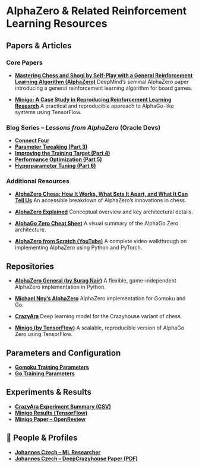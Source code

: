 # AlphaZero & Related Reinforcement Learning Resources

## Papers & Articles

### Core Papers

* **[Mastering Chess and Shogi by Self-Play with a General Reinforcement Learning Algorithm (AlphaZero)](https://arxiv.org/pdf/1712.01815)**
  DeepMind’s seminal AlphaZero paper introducing a general reinforcement learning algorithm for board games.

* **[Minigo: A Case Study in Reproducing Reinforcement Learning Research](https://openreview.net/pdf?id=H1eerhIpLV)**
  A practical and reproducible approach to AlphaGo-like systems using TensorFlow.

### Blog Series – *Lessons from AlphaZero* (Oracle Devs)

* **[Connect Four](https://medium.com/oracledevs/lessons-from-alphazero-connect-four-e4a0ae82af68)**
* **[Parameter Tweaking (Part 3)](https://medium.com/oracledevs/lessons-from-alphazero-part-3-parameter-tweaking-4dceb78ed1e5)**
* **[Improving the Training Target (Part 4)](https://medium.com/oracledevs/lessons-from-alphazero-part-4-improving-the-training-target-6efba2e71628)**
* **[Performance Optimization (Part 5)](https://medium.com/oracledevs/lessons-from-alpha-zero-part-5-performance-optimization-664b38dc509e)**
* **[Hyperparameter Tuning (Part 6)](https://medium.com/oracledevs/lessons-from-alphazero-part-6-hyperparameter-tuning-b1cfcbe4ca9a)**

### Additional Resources

* **[AlphaZero Chess: How It Works, What Sets It Apart, and What It Can Tell Us](https://towardsdatascience.com/alphazero-chess-how-it-works-what-sets-it-apart-and-what-it-can-tell-us-4ab3d2d08867)**
  An accessible breakdown of AlphaZero’s innovations in chess.

* **[AlphaZero Explained](https://nikcheerla.github.io/deeplearningschool/2018/01/01/AlphaZero-Explained/)**
  Conceptual overview and key architectural details.

* **[AlphaGo Zero Cheat Sheet](https://medium.com/applied-data-science/alphago-zero-explained-in-one-diagram-365f5abf67e0)**
  A visual summary of the AlphaGo Zero architecture.

* **[AlphaZero from Scratch (YouTube)](https://www.youtube.com/watch?v=wuSQpLinRB4&ab_channel=freeCodeCamp.org)**
  A complete video walkthrough on implementing AlphaZero using Python and PyTorch.

## Repositories

* **[AlphaZero General (by Surag Nair)](https://github.com/suragnair/alpha-zero-general)**
  A flexible, game-independent AlphaZero implementation in Python.

* **[Michael Nny’s AlphaZero](https://github.com/michaelnny/alpha_zero)**
  AlphaZero implementation for Gomoku and Go.

* **[CrazyAra](https://github.com/QueensGambit/CrazyAra)**
  Deep learning model for the Crazyhouse variant of chess.

* **[Minigo (by TensorFlow)](https://github.com/tensorflow/minigo)**
  A scalable, reproducible version of AlphaGo Zero using TensorFlow.

## Parameters and Configuration

* **[Gomoku Training Parameters](https://github.com/michaelnny/alpha_zero/blob/main/alpha_zero/training_gomoku.py)**
* **[Go Training Parameters](https://github.com/michaelnny/alpha_zero/blob/main/alpha_zero/training_go.py)**

## Experiments & Results

* **[CrazyAra Experiment Summary (CSV)](https://github.com/QueensGambit/CrazyAra/blob/master/DeepCrazyhouse/src/experiments/experiments_summary.csv)**
* **[Minigo Results (TensorFlow)](https://github.com/tensorflow/minigo/blob/6d89c202cdceaf449aefc3149ab2110d44f1a6a4/RESULTS.md)**
* **[Minigo Paper – OpenReview](https://openreview.net/pdf?id=H1eerhIpLV)**

## 👥 People & Profiles

* **[Johannes  Czech – ML Researcher](https://ml-research.github.io/people/jczech/index.html)**
* **[Johannes  Czech – DeepCrazyhouse Paper (PDF)](https://ml-research.github.io/papers/czech2019deep.pdf)**
